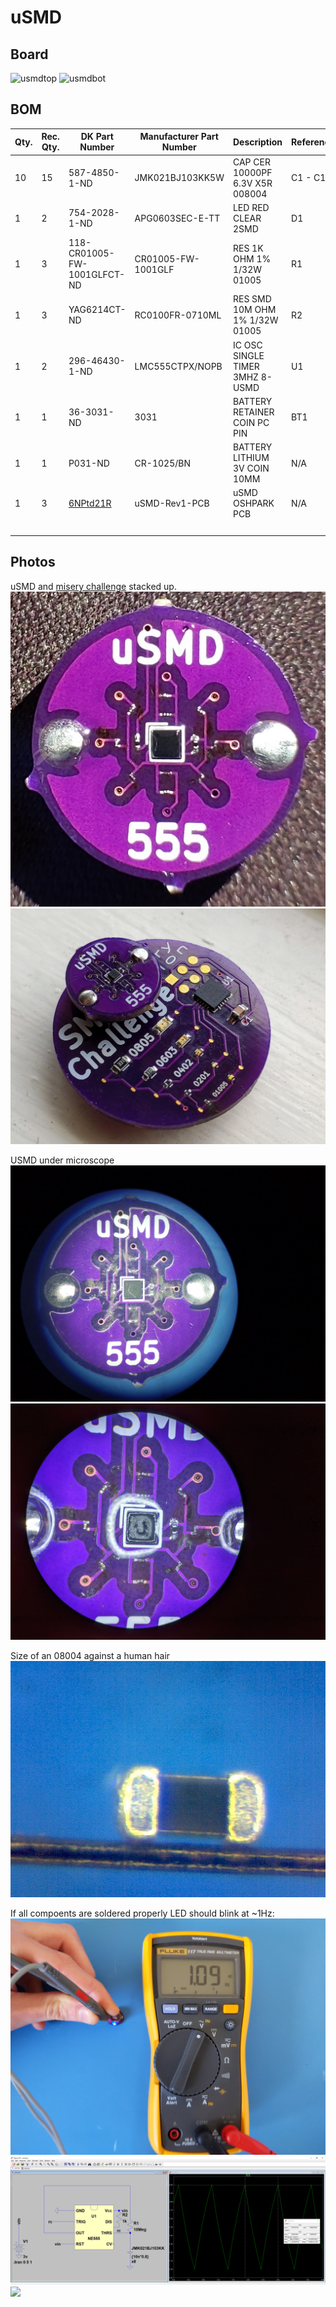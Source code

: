 # uSMD

## Board
![usmdtop](https://user-images.githubusercontent.com/3289118/111039544-80ffe180-83e3-11eb-90e6-83c92e47133c.png)
![usmdbot](https://user-images.githubusercontent.com/3289118/111039543-80674b00-83e3-11eb-815c-a9f3324ac6dd.png)

## BOM
|Qty.|Rec. Qty.|DK Part Number     |Manufacturer Part Number|Description                    |Reference                      |Unit Price|Extended Price|
|----|--------|---------------------------|------------------------|-------------------------------|-------------------------------|----------|--------------|
|10  |15      |587-4850-1-ND              |JMK021BJ103KK5W         |CAP CER 10000PF 6.3V X5R 008004|C1 - C10                       |0.53300   |$8.00         |
|1   |2       |754-2028-1-ND              |APG0603SEC-E-TT         |LED RED CLEAR 2SMD             |D1                             |0.43000   |$0.86         |
|1   |3       |118-CR01005-FW-1001GLFCT-ND|CR01005-FW-1001GLF      |RES 1K OHM 1% 1/32W 01005      |R1                             |0.10000   |$0.30         |
|1   |3       |YAG6214CT-ND               |RC0100FR-0710ML         |RES SMD 10M OHM 1% 1/32W 01005 |R2                             |0.31000   |$0.93         |
|1   |2       |296-46430-1-ND             |LMC555CTPX/NOPB         |IC OSC SINGLE TIMER 3MHZ 8-USMD|U1                             |1.34000   |$2.68         |
|1   |1       |36-3031-ND                 |3031                    |BATTERY RETAINER COIN PC PIN   |BT1                            |0.61000   |$0.61         |
|1   |1       |P031-ND                    |CR-1025/BN              |BATTERY LITHIUM 3V COIN 10MM   |N/A                            |1.03000   |$1.03         |
|1   |3       |[6NPtd21R](https://oshpark.com/shared_projects/6NPtd21R)|uSMD-Rev1-PCB|uSMD OSHPARK PCB|N/A                         |0.50000   |$1.50         |
|    |        |                           |                        |                               |                               |**Total** |**$15.64**    |


## Photos
uSMD and [misery challenge](https://github.com/aspro648/KiCad/tree/master/projects/Attiny/AttinyChallengeMisery) stacked up.
![](/photos/usmd.jpg)
![](/photos/usmd_and_misery.jpg)

USMD under microscope
![](/photos/uscope_dry.jpg)
![](/photos/uscope_ipa.jpg)

Size of an 08004 against a human hair
![](/photos/08004_and_hair.jpg)

If all compoents are soldered properly LED should blink at ~1Hz:
![](/photos/usmd_rate.jpg)
![](/photos/sim.png)
![](/photos/usd_blinky.gif)

